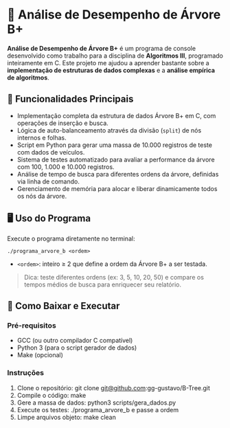 # 🌳 Análise de Desempenho de Árvore B+

**Análise de Desempenho de Árvore B+** é um programa de console desenvolvido como trabalho para a disciplina de **Algoritmos III**, programado inteiramente em C. Este projeto me ajudou a aprender bastante sobre a **implementação de estruturas de dados complexas** e a **análise empírica de algoritmos**.

## 🎲 Funcionalidades Principais
- Implementação completa da estrutura de dados Árvore B+ em C, com operações de inserção e busca.
- Lógica de auto-balanceamento através da divisão (`split`) de nós internos e folhas.
- Script em Python para gerar uma massa de 10.000 registros de teste com dados de veículos.
- Sistema de testes automatizado para avaliar a performance da árvore com 100, 1.000 e 10.000 registros.
- Análise de tempo de busca para diferentes ordens da árvore, definidas via linha de comando.
- Gerenciamento de memória para alocar e liberar dinamicamente todos os nós da árvore.


## 🖥️ Uso do Programa
Execute o programa diretamente no terminal:

    ./programa_arvore_b <ordem>

- `<ordem>`: inteiro ≥ 2 que define a ordem da Árvore B+ a ser testada.

> Dica: teste diferentes ordens (ex: 3, 5, 10, 20, 50) e compare os tempos médios de busca para enriquecer seu relatório.

## 🚀 Como Baixar e Executar
### Pré-requisitos
- GCC (ou outro compilador C compatível)
- Python 3 (para o script gerador de dados)
- Make (opcional)

### Instruções
1. Clone o repositório:
       git clone git@github.com:gg-gustavo/B-Tree.git 
2. Compile o código:
       make
3. Gere a massa de dados:
       python3 scripts/gera_dados.py
4. Execute os testes:
       ./programa_arvore_b e passe a ordem <ordem>
5. Limpe arquivos objeto:
       make clean
